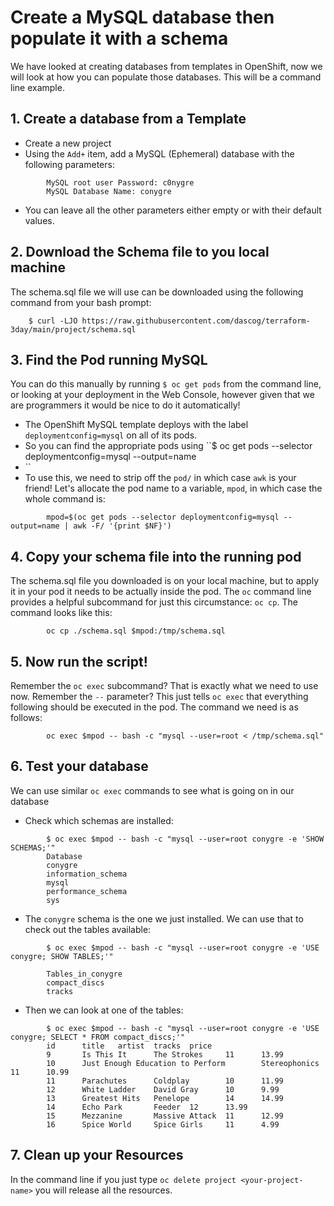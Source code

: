 # Create a MySQL database then populate it with a schema
We have looked at creating databases from templates in OpenShift, now we will look at how you can populate those databases. This will be a command line example.

## 1. Create a database from a Template
- Create a new project
- Using the ``Add+`` item, add a MySQL (Ephemeral) database with the following parameters:
```
        MySQL root user Password: c0nygre
        MySQL Database Name: conygre
```
- You can leave all the other parameters either empty or with their default values.

## 2. Download the Schema file to you local machine
The schema.sql file we will use can be downloaded using the following command from your bash prompt:
```
    $ curl -LJO https://raw.githubusercontent.com/dascog/terraform-3day/main/project/schema.sql
```

## 3. Find the Pod running MySQL
You can do this manually by running ``$ oc get pods`` from the command line, or looking at your deployment in the Web Console, however given that we are programmers it would be nice to do it automatically! 
- The OpenShift MySQL template deploys with the label ``deploymentconfig=mysql`` on all of its pods. 
- So you can find the appropriate pods using ``$ oc get pods --selector deploymentconfig=mysql --output=name
- ``
- To use this, we need to strip off the ``pod/`` in which case ``awk`` is your friend! Let's allocate the pod name to a variable, ``mpod``, in which case the whole command is:
```
        mpod=$(oc get pods --selector deploymentconfig=mysql --output=name | awk -F/ '{print $NF}')
```

## 4. Copy your schema file into the running pod
The schema.sql file you downloaded is on your local machine, but to apply it in your pod it needs to be actually inside the pod. The ``oc`` command line provides a helpful subcommand for just this circumstance: ``oc cp``. The command looks like this:
```
        oc cp ./schema.sql $mpod:/tmp/schema.sql
```

## 5. Now run the script!
Remember the ``oc exec`` subcommand? That is exactly what we need to use now. Remember the ``--`` parameter? This just tells ``oc exec`` that everything following should be executed in the pod. The command we need is as follows:
```
        oc exec $mpod -- bash -c "mysql --user=root < /tmp/schema.sql"
```

## 6. Test your database
We can use similar ``oc exec`` commands to see what is going on in our database
- Check which schemas are installed:
```
        $ oc exec $mpod -- bash -c "mysql --user=root conygre -e 'SHOW SCHEMAS;'"
        Database
        conygre
        information_schema
        mysql
        performance_schema
        sys
```
- The ``conygre`` schema is the one we just installed. We can use that to check out the tables available:
```
        $ oc exec $mpod -- bash -c "mysql --user=root conygre -e 'USE conygre; SHOW TABLES;'"

        Tables_in_conygre
        compact_discs
        tracks
```
- Then we can look at one of the tables:
```
        $ oc exec $mpod -- bash -c "mysql --user=root conygre -e 'USE conygre; SELECT * FROM compact_discs;'"
        id      title   artist  tracks  price
        9       Is This It      The Strokes     11      13.99
        10      Just Enough Education to Perform        Stereophonics   11      10.99
        11      Parachutes      Coldplay        10      11.99
        12      White Ladder    David Gray      10      9.99
        13      Greatest Hits   Penelope        14      14.99
        14      Echo Park       Feeder  12      13.99
        15      Mezzanine       Massive Attack  11      12.99
        16      Spice World     Spice Girls     11      4.99
```

## 7. Clean up your Resources
In the command line if you just type ``oc delete project <your-project-name>`` you will release all the resources.


